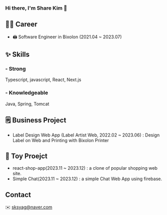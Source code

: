 ### Hi there, I'm Share Kim  👋

## 👨‍💻 Career
- 🖨️ Software Engineer in Bixolon (2021.04 ~ 2023.07)

## ✨ Skills
### - Strong
Typescript, javascript, React, Next.js

### - Knowledgeable
Java, Spring, Tomcat

## 🗒️ Business Project
- Label Design Web App (Label Artist Web, 2022.02 ~ 2023.06)
  : Design Label on Web and Printing with Bixolon Printer
  
## 🚂 Toy Proejct
- react-shop-app(2023.11 ~ 2023.12) : a clone of popular shopping web site.
- Simple Chat(2023.11 ~ 2023.12) : a simple Chat Web App using firebase.

## Contact
✉️ sksyag@naver.com

